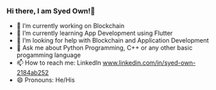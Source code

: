 ### Hi there, I am Syed Own!👋



- 🔭 I’m currently working on Blockchain
- 🌱 I’m currently learning App Development using Flutter
- 🤔 I’m looking for help with Blockchain and Application Development
- 💬 Ask me about Python Programming, C++ or any other basic progamming language
- 📫 How to reach me: LinkedIn www.linkedin.com/in/syed-own-2184ab252
- 😄 Pronouns: He/His
<!-- - ⚡ Fun fact: 
-->
